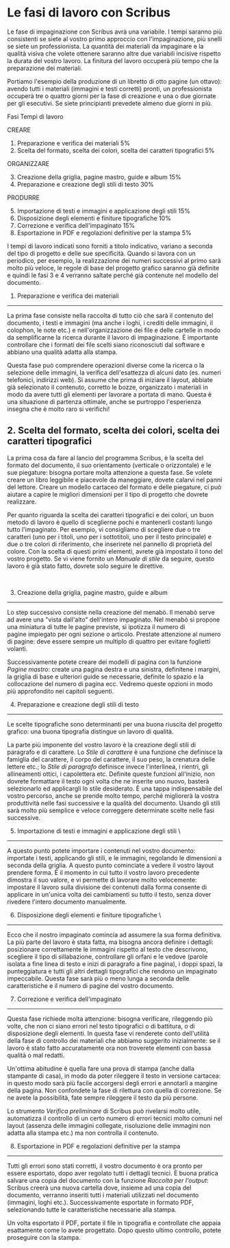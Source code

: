 Le fasi di lavoro con Scribus
=============================

Le fase di impaginazione con Scribus avrà una variabile. I tempi saranno
più consistenti se siete al vostro primo approccio con l'impaginazione,
più snelli se siete un professionista. La quantità dei materiali da
impaginare e la qualità visiva che volete ottenere saranno altre due
variabili incisive rispetto la durata del vostro lavoro. La finitura del
lavoro occuperà più tempo che la preparazione dei materiali.

Portiamo l'esempio della produzione di un libretto di otto pagine (un
ottavo): avendo tutti i materiali (immagini e testi corretti) pronti, un
professionista occuperà tre o quattro giorni per la fase di creazione e
una o due giornate per gli esecutivi. Se siete principianti prevedete
almeno due giorni in più.

Fasi	Tempi di lavoro  

CREARE  

1. Preparazione e verifica dei materiali	5%
2. Scelta del formato, scelta dei colori, scelta dei caratteri tipografici	5% 

ORGANIZZARE

3. Creazione della griglia, pagine mastro, guide e album	15%
4. Preparazione e creazione degli stili di testo	30%

PRODURRE

5. Importazione di testi e immagini e applicazione degli stili	15%
6. Disposizione degli elementi e finiture tipografiche	10%
7. Correzione e verifica dell'impaginato	15%
8. Esportazione in PDF e regolazioni definitive per la stampa	5% 

I tempi di lavoro indicati sono forniti a titolo indicativo, variano a
seconda del tipo di progetto e delle sue specificità. Quando si lavora
con un periodico, per esempio, la realizzazione dei numeri successivi al
primo sarà molto più veloce, le regole di base del progetto grafico
saranno già definite e quindi le fasi 3 e 4 verranno saltate perché già
contenute nel modello del documento. 

1. Preparazione e verifica dei materiali
----------------------------------------

La prima fase consiste nella raccolta di tutto ciò che sarà il contenuto
del documento, i testi e immagini (ma anche i loghi, i crediti delle
immagini, il colophon, le note etc.) e nell'organizzazione dei file e
delle cartelle in modo da semplificarne la ricerca durante il lavoro di
impaginazione. È importante controllare che i formati dei file scelti
siano riconosciuti dal software e abbiano una qualità adatta alla
stampa. 

Questa fase può comprendere operazioni diverse come la ricerca o la
selezione delle immagini, la verifica dell'esattezza di alcuni dato (es.
numeri telefonici, indirizzi web). Si assume che prima di iniziare il
layout, abbiate già selezionato il contenuto, corretto le bozze,
organizzato i materiali in modo da avere tutti gli elementi per
lavorare a portata di mano. Questa è una situazione di partenza
ottimale, anche se purtroppo l'esperienza insegna che è molto raro si
verifichi!

2. Scelta del formato, scelta dei colori, scelta dei caratteri tipografici
--------------------------------------------------------------------------

La prima cosa da fare al lancio del programma Scribus, è la scelta del
formato del documento, il suo orientamento (verticale o orizzontale) e
le sue piegature: bisogna portare molta attenzione a questa fase. Se
volete creare un libro leggibile e piacevole da maneggiare, dovete
calarvi nel panni del lettore. Creare un modello cartaceo del formato e
delle piegature, ci può aiutare a capire le migliori dimensioni per il
tipo di progetto che dovrete realizzare.

Per quanto riguarda la scelta dei caratteri tipografici e dei colori, un
buon metodo di lavoro è quello di sceglierne pochi e mantenerli costanti
lungo tutto l'impaginato. Per esempio, vi consigliamo di scegliere due o
tre caratteri (uno per i titoli, uno per i sottotitoli, uno per il testo
principale) e due o tre colori di riferimento, che inserirete nel
pannello di proprietà del colore. Con la scelta di questi primi
elementi, avrete già impostato il tono del vostro progetto. Se vi viene
fornito un *Manuale di stile* da seguire, questo lavoro è già stato
fatto, dovrete solo seguire le direttive.

 

3. Creazione della griglia, pagine mastro, guide e album
--------------------------------------------------------------------------

Lo step successivo consiste nella creazione del menabò. Il menabò serve
ad avere una "vista dall'alto" dell'intero impaginato. Nel menabò
si propone una miniatura di tutte le pagine previste, si ipotizza il
numero di pagine impiegato per ogni sezione o articolo. Prestate
attenzione al numero di pagine: deve essere sempre un multiplo di
quattro per evitare foglietti volanti.

Successivamente potete creare dei modelli di pagina con la funzione
*Pagine mastro*: create una pagina destra e una sinistra, definitene i
margini, la griglia di base e ulteriori guide se necessarie, definite lo
spazio e la collocazione del numero di pagina ecc. Vedremo queste
opzioni in modo più approfondito nei capitoli seguenti.

4. Preparazione e creazione degli stili di testo
--------------------------------------------------------------------------

Le scelte tipografiche sono determinanti per una buona riuscita del
progetto grafico: una buona tipografia distingue un lavoro di qualità.

La parte più imponente del vostro lavoro è la creazione degli stili di
paragrafo e di carattere. Lo *Stile di carattere* è una funzione che
definisce la famiglia del carattere, il corpo del carattere, il suo
peso, la crenatura delle lettere etc.; lo *Stile di paragrafo* definisce
invece l'interlinea, i rientri, gli allineamenti ottici, i capolettera
etc. Definite queste funzioni all'inizio, non dovrete formattare il
testo ogni volta che ne inserite uno nuovo, basterà selezionarlo ed
applicargli lo stile desiderato. È una tappa indispensabile del vostro
percorso, anche se prende molto tempo, perché migliorerà la vostra
produttività nelle fasi successive e la qualità del documento. Usando
gli stili sarà molto più semplice e veloce correggere determinate scelte
nelle fasi successive.

5. Importazione di testi e immagini e applicazione degli stili \
----------------------------------------------------------------

A questo punto potete importare i contenuti nel vostro documento:
importate i testi, applicando gli stili, e le immagini, regolando le
dimensioni a seconda della griglia. A questo punto cominciate a vedere
il vostro layout prendere forma. È il momento in cui tutto il vostro
lavoro precedente dimostra il suo valore, e vi permette di lavorare
molto velocemente: impostare il lavoro sulla divisione dei contenuti
dalla forma consente di applicare in un'unica volta dei cambiamenti su
tutto il testo, senza dover rivedere l'intero documento manualmente.

6. Disposizione degli elementi e finiture tipografiche \
--------------------------------------------------------

Ecco che il nostro impaginato comincia ad assumere la sua forma
definitiva. La più parte del lavoro è stata fatta, ma bisogna ancora
definire i dettagli: posizionare correttamente le immagini rispetto al
testo che descrivono, scegliere il tipo di sillabazione, controllare gli
orfani e le vedove (parole isolata a fine linea di testo e inizi di
paragrafo a fine pagina), i doppi spazi, la punteggiatura e tutti gli
altri dettagli tipografici che rendono un impaginato impeccabile. Questa
fase sarà più o meno lunga a seconda delle caratteristiche e il numero
di pagine del vostro documento.

7. Correzione e verifica dell'impaginato
----------------------------------------

Questa fase richiede molta attenzione: bisogna verificare, rileggendo
più volte, che non ci siano errori nel testo tipografici o di battitura,
o di disposizione degli elementi. In questa fase vi renderete conto
dell'utilità della fase di controllo dei materiali che abbiamo suggerito
inizialmente: se il lavoro è stato fatto accuratamente ora non troverete
elementi con bassa qualità o mal redatti.

Un'ottima abitudine è quella fare una prova di stampa (anche dalla
stampante di casa), in modo da poter rileggere il testo in versione
cartacea: in questo modo sarà più facile accorgersi degli errori e
annotarli a margine della pagina. Non confondete la fase di rilettura
con quella di correzione. Se ne avete la possibilità, fate sempre
rileggere il testo da più persone.

Lo strumento *Verifica preliminare* di Scribus può rivelarsi molto
utile, automatizza il controllo di un certo numero di errori tecnici
molto comuni nel layout (assenza delle immagini collegate, risoluzione
delle immagini non adatta alla stampa etc.) ma non controlla il
contenuto.

8. Esportazione in PDF e regolazioni definitive per la stampa
-------------------------------------------------------------

Tutti gli errori sono stati corretti, il vostro documento è ora pronto
per essere esportato, dopo aver regolato tutti i dettagli
tecnici. È buona pratica salvare una copia del documento con la funzione
*Raccolta per l'output*: Scribus creerà una nuova cartella dove, insieme
ad una copia del documento, verranno inseriti tutti i materiali
utilizzati nel documento (immagini, loghi etc.). Successivamente
esportate in formato PDF, selezionando tutte le caratteristiche
necessarie alla stampa.

Un volta esportato il PDF, portate il file in tipografia e controllate
che appaia esattamente come lo avete progettato. Dopo questo ultimo
controllo, potete proseguire con la stampa.
